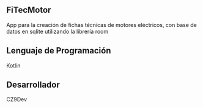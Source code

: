 ## FiTecMotor

App para la creación de fichas técnicas de motores eléctricos, con base de datos en sqlite utilizando la librería room

## Lenguaje de Programación

Kotlin

## Desarrollador
CZ9Dev